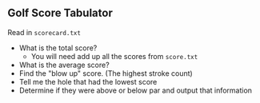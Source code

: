 ## Golf Score Tabulator

Read in `scorecard.txt`

- What is the total score?
    - You will need add up all the scores from `score.txt`
- What is the average score?
- Find the "blow up" score. (The highest stroke count)
- Tell me the hole that had the lowest score
- Determine if they were above or below par and output that information
